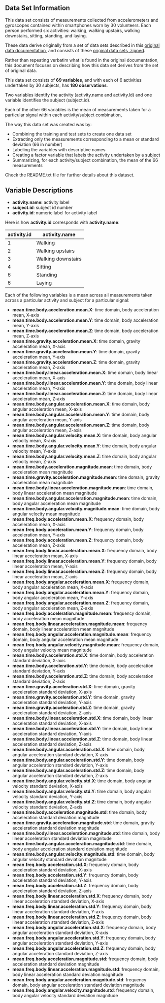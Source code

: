 Data Set Information
--------------------
This data set consists of measurements collected from accelerometers and gyroscopes contained within smartphones worn by 30 volunteers. Each person performed six activities: walking, walking upstairs, walking downstairs, sitting, standing, and laying. 

These data derive originally from a set of data sets described in this [original data documentation](http://archive.ics.uci.edu/ml/datasets/Human+Activity+Recognition+Using+Smartphones), and consists of these [original data sets, zipped](http://archive.ics.uci.edu/ml/machine-learning-databases/00240/UCI%20HAR%20Dataset.zip).

Rather than repeating verbatim what is found in the original documentation, this document focuses on describing how this data set derives from the set of original data.

This data set consists of **69 variables**, and with each of 6 activities undertaken by 30 subjects, has **180 observations**. 

Two variables identify the activity (activity.name and activity.ld) and one variable identifies the subject (subject.id).

Each of the other 66 variables is the mean of measurements taken for a particular signal within each activity/subject combination, 

The way this data set was created was by:

* Combining the training and test sets to create one data set
* Extracting only the measurements corresponding to a mean or standard deviation (66 in number)
* Labeling the variables with descriptive names
* Creating a factor variable that labels the activity undertaken by a subject
* Summarizing, for each activity/subject combination, the mean of the 66 measurements

Check the README.txt file for further details about this dataset.

Variable Descriptions
----------------

- **activity.name**: activity label
- **subject.id**: subject id number
- **activity.id**: numeric label for activity label

Here is how **activity.id** corresponds with **activity.name**:


| activity.id | activity.name      |
|-------------|--------------------|
| 1           | Walking            |
| 2           | Walking upstairs   |
| 3           | Walking downstairs |
| 4           | Sitting            |
| 6           | Standing           |
| 6           | Laying             |

Each of the following variables is a mean across all measurements taken across a particular activity and subject for a particular signal:

- **mean.time.body.acceleration.mean.X**: time domain, body acceleration mean, X-axis
- **mean.time.body.acceleration.mean.Y**: time domain, body acceleration mean, Y-axis
- **mean.time.body.acceleration.mean.Z**: time domain, body acceleration mean, Z-axis
- **mean.time.gravity.acceleration.mean.X**: time domain, gravity acceleration mean, X-axis
- **mean.time.gravity.acceleration.mean.Y**: time domain, gravity acceleration mean, Y-axis
- **mean.time.gravity.acceleration.mean.Z**: time domain, gravity acceleration mean, Z-axis
- **mean.time.body.linear.acceleration.mean.X**: time domain, body linear acceleration mean, X-axis
- **mean.time.body.linear.acceleration.mean.Y**: time domain, body linear acceleration mean, Y-axis
- **mean.time.body.linear.acceleration.mean.Z**: time domain, body linear acceleration mean, Z-axis
- **mean.time.body.angular.acceleration.mean.X**: time domain, body angular acceleration mean, X-axis
- **mean.time.body.angular.acceleration.mean.Y**: time domain, body angular acceleration mean, Y-axis
- **mean.time.body.angular.acceleration.mean.Z**: time domain, body angular acceleration mean, Z-axis
- **mean.time.body.angular.velocity.mean.X**: time domain, body angular velocity mean, X-axis
- **mean.time.body.angular.velocity.mean.Y**: time domain, body angular velocity mean, Y-axis
- **mean.time.body.angular.velocity.mean.Z**: time domain, body angular velocity mean, Z-axis
- **mean.time.body.acceleration.magnitude.mean**: time domain, body acceleration mean magnitude
- **mean.time.gravity.acceleration.magnitude.mean**: time domain, gravity acceleration mean magnitude
- **mean.time.body.linear.acceleration.magnitude.mean**: time domain, body linear acceleration mean magnitude
- **mean.time.body.angular.acceleration.magnitude.mean**: time domain, body angular acceleration mean magnitude
- **mean.time.body.angular.velocity.magnitude.mean**: time domain, body angular velocity mean magnitude
- **mean.freq.body.acceleration.mean.X**: frequency domain, body acceleration mean, X-axis
- **mean.freq.body.acceleration.mean.Y**: frequency domain, body acceleration mean, Y-axis
- **mean.freq.body.acceleration.mean.Z**: frequency domain, body acceleration mean, Z-axis
- **mean.freq.body.linear.acceleration.mean.X**: frequency domain, body linear acceleration mean, X-axis
- **mean.freq.body.linear.acceleration.mean.Y**: frequency domain, body linear acceleration mean, Y-axis
- **mean.freq.body.linear.acceleration.mean.Z**: frequency domain, body linear acceleration mean, Z-axis
- **mean.freq.body.angular.acceleration.mean.X**: frequency domain, body angular acceleration mean, X-axis
- **mean.freq.body.angular.acceleration.mean.Y**: frequency domain, body angular acceleration mean, Y-axis
- **mean.freq.body.angular.acceleration.mean.Z**: frequency domain, body angular acceleration mean, Z-axis
- **mean.freq.body.acceleration.magnitude.mean**: frequency domain, body acceleration mean magnitude
- **mean.freq.body.linear.acceleration.magnitude.mean**: frequency domain, body linear acceleration mean magnitude
- **mean.freq.body.angular.acceleration.magnitude.mean**: frequency domain, body angular acceleration mean magnitude
- **mean.freq.body.angular.velocity.magnitude.mean**: frequency domain, body angular velocity mean magnitude
- **mean.time.body.acceleration.std.X**: time domain, body acceleration standard deviation, X-axis
- **mean.time.body.acceleration.std.Y**: time domain, body acceleration standard deviation, Y-axis
- **mean.time.body.acceleration.std.Z**: time domain, body acceleration standard deviation, Z-axis
- **mean.time.gravity.acceleration.std.X**: time domain, gravity acceleration standard deviation, X-axis
- **mean.time.gravity.acceleration.std.Y**: time domain, gravity acceleration standard deviation, Y-axis
- **mean.time.gravity.acceleration.std.Z**: time domain, gravity acceleration standard deviation, Z-axis
- **mean.time.body.linear.acceleration.std.X**: time domain, body linear acceleration standard deviation, X-axis
- **mean.time.body.linear.acceleration.std.Y**: time domain, body linear acceleration standard deviation, Y-axis
- **mean.time.body.linear.acceleration.std.Z**: time domain, body linear acceleration standard deviation, Z-axis
- **mean.time.body.angular.acceleration.std.X**: time domain, body angular acceleration standard deviation, X-axis
- **mean.time.body.angular.acceleration.std.Y**: time domain, body angular acceleration standard deviation, Y-axis
- **mean.time.body.angular.acceleration.std.Z**: time domain, body angular acceleration standard deviation, Z-axis
- **mean.time.body.angular.velocity.std.X**: time domain, body angular velocity standard deviation, X-axis
- **mean.time.body.angular.velocity.std.Y**: time domain, body angular velocity standard deviation, Y-axis
- **mean.time.body.angular.velocity.std.Z**: time domain, body angular velocity standard deviation, Z-axis
- **mean.time.body.acceleration.magnitude.std**: time domain, body acceleration standard deviation magnitude
- **mean.time.gravity.acceleration.magnitude.std**: time domain, gravity acceleration standard deviation magnitude
- **mean.time.body.linear.acceleration.magnitude.std**: time domain, body linear acceleration standard deviation magnitude
- **mean.time.body.angular.acceleration.magnitude.std**: time domain, body angular acceleration standard deviation magnitude
- **mean.time.body.angular.velocity.magnitude.std**: time domain, body angular velocity standard deviation magnitude
- **mean.freq.body.acceleration.std.X**: frequency domain, body acceleration standard deviation, X-axis
- **mean.freq.body.acceleration.std.Y**: frequency domain, body acceleration standard deviation, Y-axis
- **mean.freq.body.acceleration.std.Z**: frequency domain, body acceleration standard deviation, Z-axis
- **mean.freq.body.linear.acceleration.std.X**: frequency domain, body linear acceleration standard deviation, X-axis
- **mean.freq.body.linear.acceleration.std.Y**: frequency domain, body linear acceleration standard deviation, Y-axis
- **mean.freq.body.linear.acceleration.std.Z**: frequency domain, body linear acceleration standard deviation, Z-axis
- **mean.freq.body.angular.acceleration.std.X**: frequency domain, body angular acceleration standard deviation, X-axis
- **mean.freq.body.angular.acceleration.std.Y**: frequency domain, body angular acceleration standard deviation, Y-axis
- **mean.freq.body.angular.acceleration.std.Z**: frequency domain, body angular acceleration standard deviation, Z-axis
- **mean.freq.body.acceleration.magnitude.std**: frequency domain, body acceleration standard deviation magnitude
- **mean.freq.body.linear.acceleration.magnitude.std**: frequency domain, body linear acceleration standard deviation magnitude
- **mean.freq.body.angular.acceleration.magnitude.std**: frequency domain, body angular acceleration standard deviation magnitude
- **mean.freq.body.angular.velocity.magnitude.std**: frequency domain, body angular velocity standard deviation magnitude

